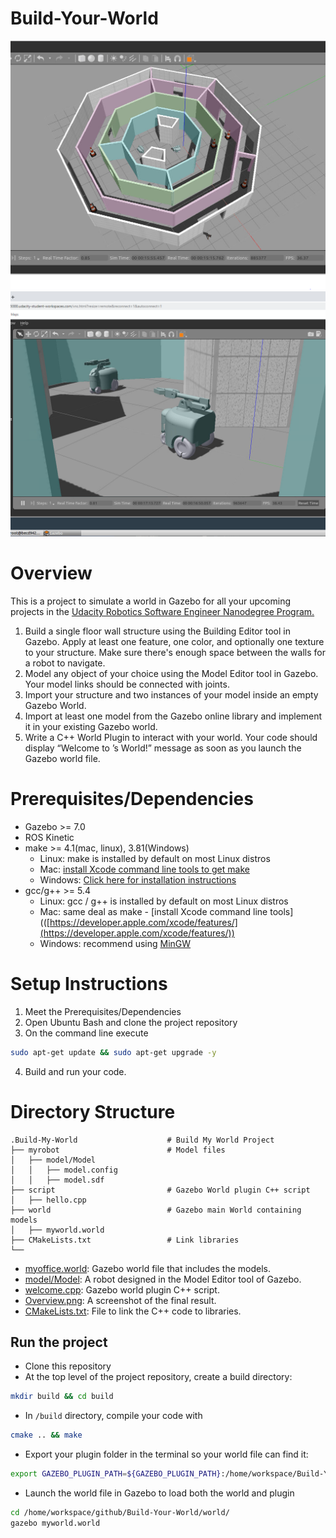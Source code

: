 # Build-Your-World

![My World](https://github.com/pauldchoate/Build-Your-World/blob/master/myrobot/img/BuildYourWorld_1.PNG)
![My Robot](https://github.com/pauldchoate/Build-Your-World/blob/master/myrobot/img/BuildYourWorld_3.PNG)


# Overview
This is a project to simulate a world in Gazebo for all your upcoming projects in the [Udacity Robotics Software Engineer Nanodegree Program.](https://www.udacity.com/course/robotics-software-engineer--nd209)

1. Build a single floor wall structure using the Building Editor tool in Gazebo. Apply at least one feature, one color, and optionally one texture to your structure. Make sure there's enough space between the walls for a robot to navigate.
2. Model any object of your choice using the Model Editor tool in Gazebo. Your model links should be connected with joints.
3. Import your structure and two instances of your model inside an empty Gazebo World.
4. Import at least one model from the Gazebo online library and implement it in your existing Gazebo world.
5. Write a C++ World Plugin to interact with your world. Your code should display “Welcome to ’s World!” message as soon as you launch the Gazebo world file.

# Prerequisites/Dependencies

- Gazebo >= 7.0
- ROS Kinetic
- make >= 4.1(mac, linux), 3.81(Windows)
  * Linux: make is installed by default on most Linux distros
  * Mac: [install Xcode command line tools to get make](https://developer.apple.com/xcode/features/)
  * Windows: [Click here for installation instructions](http://gnuwin32.sourceforge.net/packages/make.htm)
- gcc/g++ >= 5.4
  * Linux: gcc / g++ is installed by default on most Linux distros
  * Mac: same deal as make - [install Xcode command line tools](([https://developer.apple.com/xcode/features/](https://developer.apple.com/xcode/features/))
  * Windows: recommend using [MinGW](http://www.mingw.org/)

# Setup Instructions

1. Meet the Prerequisites/Dependencies
2. Open Ubuntu Bash and clone the project repository
3. On the command line execute
```bash
sudo apt-get update && sudo apt-get upgrade -y
```
4. Build and run your code.


# Directory Structure

```
.Build-My-World                    # Build My World Project 
├── myrobot                        # Model files 
│   ├── model/Model
│   │   ├── model.config
│   │   ├── model.sdf
├── script                         # Gazebo World plugin C++ script      
│   ├── hello.cpp
├── world                          # Gazebo main World containing models 
│   ├── myworld.world
├── CMakeLists.txt                 # Link libraries 
└──   
```
- [myoffice.world](/world/myworld.world): Gazebo world file that includes the models.   
- [model/Model](/model/Model): A robot designed in the Model Editor tool of Gazebo.  
- [welcome.cpp](/script/welcome.cpp): Gazebo world plugin C++ script.  
- [Overview.png](/screenshots/Overview.png): A screenshot of the final result.  
- [CMakeLists.txt](CMakeLists.txt): File to link the C++ code to libraries.  

## Run the project  

* Clone this repository
* At the top level of the project repository, create a build directory:  
```bash
mkdir build && cd build
```
* In `/build` directory, compile your code with  
```bash
cmake .. && make
```
* Export your plugin folder in the terminal so your world file can find it:  
```bash
export GAZEBO_PLUGIN_PATH=${GAZEBO_PLUGIN_PATH}:/home/workspace/Build-Your-World/build
```
* Launch the world file in Gazebo to load both the world and plugin  
```bash
cd /home/workspace/github/Build-Your-World/world/
gazebo myworld.world
